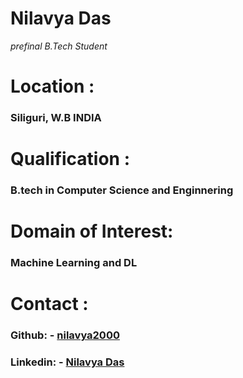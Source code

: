 # Nilavya Das 
*prefinal B.Tech Student* 

# Location : 
### Siliguri, W.B INDIA

# Qualification :
### B.tech in Computer Science and Enginnering

# Domain of Interest: 
### Machine Learning and DL

# Contact : 

### Github: - [nilavya2000](https://github.com/nilavya2000)
### Linkedin: - [Nilavya Das](https://www.linkedin.com/in/nilavya-das-0ba627173/)